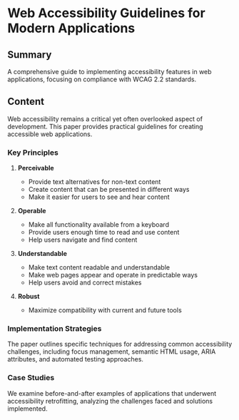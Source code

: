 
# Web Accessibility Guidelines for Modern Applications

## Summary
A comprehensive guide to implementing accessibility features in web applications, focusing on compliance with WCAG 2.2 standards.

## Content
Web accessibility remains a critical yet often overlooked aspect of development. This paper provides practical guidelines for creating accessible web applications.

### Key Principles

1. **Perceivable**
   - Provide text alternatives for non-text content
   - Create content that can be presented in different ways
   - Make it easier for users to see and hear content

2. **Operable**
   - Make all functionality available from a keyboard
   - Provide users enough time to read and use content
   - Help users navigate and find content

3. **Understandable**
   - Make text content readable and understandable
   - Make web pages appear and operate in predictable ways
   - Help users avoid and correct mistakes

4. **Robust**
   - Maximize compatibility with current and future tools

### Implementation Strategies

The paper outlines specific techniques for addressing common accessibility challenges, including focus management, semantic HTML usage, ARIA attributes, and automated testing approaches.

### Case Studies

We examine before-and-after examples of applications that underwent accessibility retrofitting, analyzing the challenges faced and solutions implemented.
